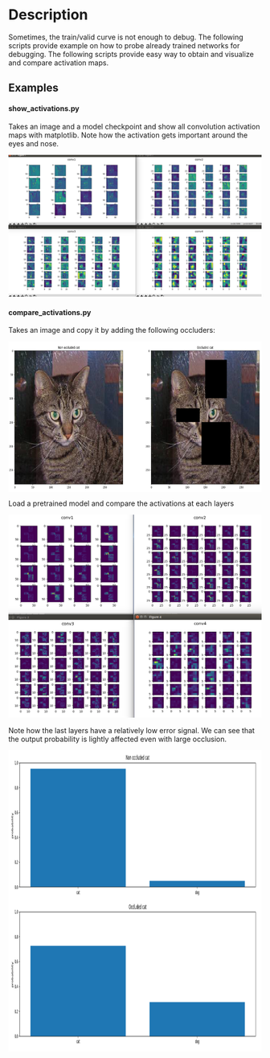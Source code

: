 # Description
Sometimes, the train/valid curve is not enough to debug. The following scripts provide example on how to probe already trained networks for debugging.
The following scripts provide easy way to obtain and visualize and compare activation maps.


## Examples
#### show_activations.py
Takes an image and a model checkpoint and show all convolution activation maps with matplotlib.
Note how the activation gets important around the eyes and nose.

![activation](images/activations.png?raw=true "cat's activation")


#### compare_activations.py
Takes an image and copy it by adding the following occluders:

<img src="images/compare_inputs.png?raw=true" width="600" height="300" align="center">

Load a pretrained model and compare the activations at each layers

![activation](images/compare_activations.png?raw=true "cat's activation")

Note how the last layers have a relatively low error signal. We can see that the output probability is lightly affected even with large occlusion.

<img src="images/compare_predictions.png?raw=true" width="900" height="600" align="center">

